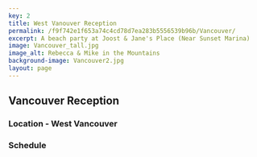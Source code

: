 ```yaml
---
key: 2
title: West Vanouver Reception
permalink: /f9f742e1f653a74c4cd78d7ea283b5556539b96b/Vancouver/
excerpt: A beach party at Joost & Jane's Place (Near Sunset Marina)
image: Vancouver_tall.jpg
image_alt: Rebecca & Mike in the Mountains
background-image: Vancouver2.jpg
layout: page
---
```

## Vancouver Reception

### Location - West Vancouver

### Schedule
